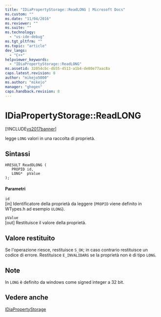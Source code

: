 ```yaml
---
title: "IDiaPropertyStorage::ReadLONG | Microsoft Docs"
ms.custom: ""
ms.date: "11/04/2016"
ms.reviewer: ""
ms.suite: ""
ms.technology: 
  - "vs-ide-debug"
ms.tgt_pltfrm: ""
ms.topic: "article"
dev_langs: 
  - "C++"
helpviewer_keywords: 
  - "IDiaPropertyStorage::ReadLONG"
ms.assetid: 32054cbc-db55-4513-a1b4-de80e77aac8a
caps.latest.revision: 8
author: "mikejo5000"
ms.author: "mikejo"
manager: "ghogen"
caps.handback.revision: 8
---
```

# IDiaPropertyStorage::ReadLONG
[!INCLUDE[vs2017banner](../../code-quality/includes/vs2017banner.md)]

legge `LONG` valori in una raccolta di proprietà.  
  
## Sintassi  
  
```cpp#  
HRESULT ReadDLONG (   
   PROPID id,  
   LONG*  pValue  
);  
```  
  
#### Parametri  
 `id`  
 \[in\]  Identificatore della proprietà da leggere \(`PROPID` viene definito in WTypes.h ad esempio  `ULONG`\).  
  
 `pValue`  
 \[out\]  Restituisce il valore della proprietà.  
  
## Valore restituito  
 Se l'operazione riesce, restituisce `S_OK`; in caso contrario restituisce un codice di errore.  Restituisce `E_INVALIDARG` se la proprietà non è di tipo  `LONG`.  
  
## Note  
 In `LONG` è definito da windows come signed integer a 32 bit.  
  
## Vedere anche  
 [IDiaPropertyStorage](../../debugger/debug-interface-access/idiapropertystorage.md)